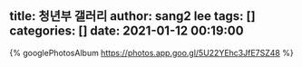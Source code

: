 title: 청년부 갤러리
author: sang2 lee
tags: []
categories: []
date: 2021-01-12 00:19:00
---
{% googlePhotosAlbum https://photos.app.goo.gl/5U22YEhc3JfE7SZ48 %}
